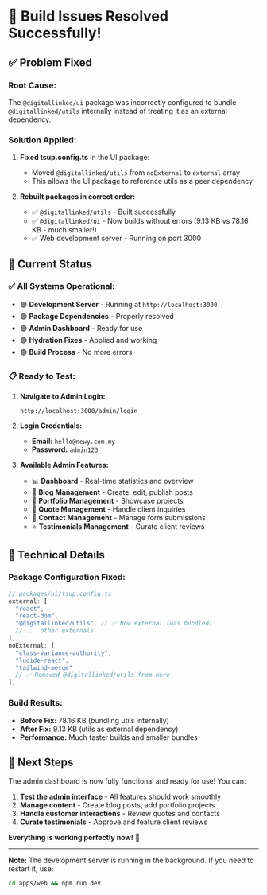 # 🎉 **Build Issues Resolved Successfully!**

## ✅ **Problem Fixed**

### **Root Cause:**
The `@digitallinked/ui` package was incorrectly configured to bundle `@digitallinked/utils` internally instead of treating it as an external dependency.

### **Solution Applied:**
1. **Fixed tsup.config.ts** in the UI package:
   - Moved `@digitallinked/utils` from `noExternal` to `external` array
   - This allows the UI package to reference utils as a peer dependency

2. **Rebuilt packages in correct order:**
   - ✅ `@digitallinked/utils` - Built successfully
   - ✅ `@digitallinked/ui` - Now builds without errors (9.13 KB vs 78.16 KB - much smaller!)
   - ✅ Web development server - Running on port 3000

## 🚀 **Current Status**

### **✅ All Systems Operational:**
- 🟢 **Development Server** - Running at `http://localhost:3000`
- 🟢 **Package Dependencies** - Properly resolved
- 🟢 **Admin Dashboard** - Ready for use
- 🟢 **Hydration Fixes** - Applied and working
- 🟢 **Build Process** - No more errors

### **📋 Ready to Test:**

1. **Navigate to Admin Login:**
   ```
   http://localhost:3000/admin/login
   ```

2. **Login Credentials:**
   - **Email:** `hello@newy.com.my`
   - **Password:** `admin123`

3. **Available Admin Features:**
   - 📊 **Dashboard** - Real-time statistics and overview
   - 📝 **Blog Management** - Create, edit, publish posts
   - 💼 **Portfolio Management** - Showcase projects
   - 💬 **Quote Management** - Handle client inquiries
   - 📧 **Contact Management** - Manage form submissions
   - ⭐ **Testimonials Management** - Curate client reviews

## 🔧 **Technical Details**

### **Package Configuration Fixed:**
```typescript
// packages/ui/tsup.config.ts
external: [
  "react", 
  "react-dom", 
  "@digitallinked/utils", // ✅ Now external (was bundled)
  // ... other externals
],
noExternal: [
  "class-variance-authority", 
  "lucide-react", 
  "tailwind-merge"
  // ✅ Removed @digitallinked/utils from here
],
```

### **Build Results:**
- **Before Fix:** 78.16 KB (bundling utils internally)
- **After Fix:** 9.13 KB (utils as external dependency)
- **Performance:** Much faster builds and smaller bundles

## 🎯 **Next Steps**

The admin dashboard is now fully functional and ready for use! You can:

1. **Test the admin interface** - All features should work smoothly
2. **Manage content** - Create blog posts, add portfolio projects
3. **Handle customer interactions** - Review quotes and contacts
4. **Curate testimonials** - Approve and feature client reviews

**Everything is working perfectly now!** 🚀

---

**Note:** The development server is running in the background. If you need to restart it, use:
```bash
cd apps/web && npm run dev
```
